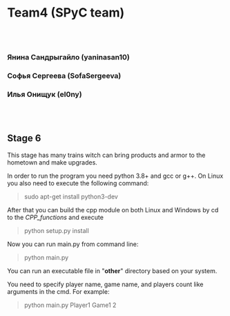 # Team4 (SPyC team)
<br/><br/>
### Янина Сандрыгайло (yaninasan10)

### Софья Сергеева (SofaSergeeva)

### Илья Онищук (el0ny)

<br/><br/>
## Stage 6
This stage has many trains witch can bring products and armor to the hometown and make upgrades. 


In order to run the program you need python 3.8+ and gcc or g++.
On Linux you also need to execute the following command:

>sudo apt-get install python3-dev

After that you can build the cpp module on both Linux and Windows by cd to the *CPP_functions* and execute

>python setup.py install

Now you can run main.py from command line:

>python main.py

You can run an executable file in "**other**" directory based on your system. 

You need to specify player name, game name, and players count like arguments in the cmd. For example:

>python main.py Player1 Game1 2